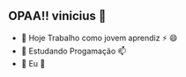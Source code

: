 ## OPAA!!  vinicius 👋

- 🔭 Hoje Trabalho como jovem aprendiz ⚡ 😄 
- 🌱 Estudando Progamação 📫  
- 🤔 Eu 💬 




